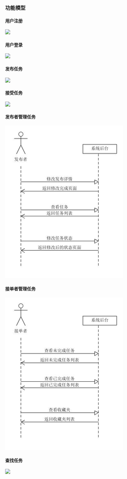 ### 功能模型

#### 用户注册  
![](/doc/Documents/pictures/用户注册功能图.png) 

#### 用户登录  
![](https://github.com/sysucodingfarmers/MakeMoney/blob/master/doc/Documents/pictures/用户注册功能图.png)  

#### 发布任务  
![](https://github.com/sysucodingfarmers/MakeMoney/blob/master/doc/Documents/pictures/%E5%8F%91%E5%B8%83%E4%BB%BB%E5%8A%A1%E5%8A%9F%E8%83%BD%E5%9B%BE.PNG)  

#### 接受任务  
![](https://github.com/sysucodingfarmers/MakeMoney/blob/master/doc/Documents/pictures/%E6%8E%A5%E5%8F%97%E4%BB%BB%E5%8A%A1%E5%8A%9F%E8%83%BD%E5%9B%BE.PNG)  

#### 发布者管理任务                    
![](https://github.com/sysucodingfarmers/MakeMoney/blob/master/doc/Documents/pictures/%E5%8F%91%E5%B8%83%E8%80%85%E5%8A%9F%E8%83%BD%E6%A8%A1%E5%9E%8B.jpg)


#### 接单者管理任务            
![](https://github.com/sysucodingfarmers/MakeMoney/blob/master/doc/Documents/pictures/%E6%8E%A5%E5%8D%95%E8%80%85%E5%8A%9F%E8%83%BD%E6%A8%A1%E5%9E%8B.jpg)

#### 查找任务
![](https://github.com/sysucodingfarmers/MakeMoney/blob/master/doc/Documents/pictures/%E6%9F%A5%E6%89%BE%E4%BB%BB%E5%8A%A1%E5%8A%9F%E8%83%BD%E5%9B%BE.PNG)
